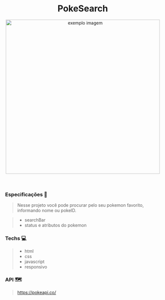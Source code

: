 
  <h1 align="center">
    PokeSearch
  </h1>

  <div align="center">
    <img src="./images/forgit2.gif" alt="exemplo imagem" width="500" height="500">
  </div>
  <br></br>

  ### Especificações 🚀
  > Nesse projeto você pode procurar pelo seu pokemon favorito, informando nome ou pokeID.

  > - searchBar
  >-  status e atributos do pokemon

  ### Techs 💻
  > -  html
  > -  css
  > -  javascript
  > -  responsivo

  ### API 🗺️
> https://pokeapi.co/
